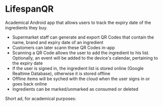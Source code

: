 # LifespanQR
Academical Android app that allows users to track the expiry date of the ingredients they buy.

- Supermarket staff can generate and export QR Codes that contain the name, brand and expiry date of an ingredient
- Customers can later scann these QR Codes in-app
- Scanning a QR Code allows the user to add the ingredient to his list. Optionally, an event will be added to the device's calendar, pertaining to the expiry date
- If the user is signed in, the ingredient list is stored online (Google Realtime Database), otherwise it is stored offline
- Offline items will be syched with the cloud when the user signs in or goes back online
- Ingredients can be marked/unmarked as consumed or deleted

Short ad, for academical purposes: 

